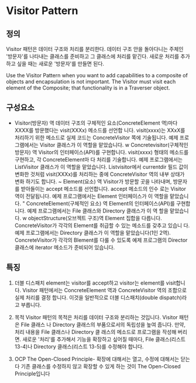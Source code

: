 # Visitor Pattern
## 정의
Visitor 패턴은 데이터 구조와 처리를 분리한다. 
데이터 구조 안을 돌아다니는 주체인 '방문자'를 나타내는 클래스를 준비하고 그 클래스에 처리를 맡긴다. 
새로운 처리를 추가하고 싶을 때는 새로운 '방문자'를 만들면 된다.

Use the Visitor Pattern when you want to add capabilities to a composite of objects and encapsulation is not important.
The Visitor must visit each element of the Composite; that functionality is in a Traverser object.

## 구성요소
- Visitor(방문자) 역
데이터 구조의 구체적인 요소(ConcreteElement 역)마다 XXXX를 방문했다는 visit(XXXx) 메소드를 선언합 니다. visit(xxxx)는 XXxX를 처리하기 위한 메소드로 실제 코드는 ConcreteVisitor 쪽에 기술됩니다. 예제 프로그램에서는 Visitor 클래스가 이 역할을 맡았습니다.
w Concretevisitor(구체적인 방문자) 역
Visitor의 인터페이스(API)를 구현합니다. visit(xxxx) 형태의 메소드를 구현하고, 각 ConcreteElement마 다 처리를 기술합니다. 예제 프로그램에서는 ListVisitor 클래스가 이 역할을 맡았습니다. Listvisitor에서 currentdir 필드 값이 변화한 것처럼 visit(XXXx)를 처리하는 중에 ConcreteVisitor 역의 내부 상태가 변화 하기도 합니다.
~ Element(요소) 역
Visitor가 방문할 곳을 나타내며, 방문자를 받아들이는 accept 메소드를 선언합니다. accept 메소드의 인수 로는 Visitor 역이 전달됩니다. 예제 프로그램에서는 Element 인터페이스가 이 역할을 맡았습니다.
" ConcreteElement(구체적인 요소) 역
Element의 인터페이스(API)를 구현합니다. 예제 프로그램에서는 File 클래스와 Directory 클래스가 이 역 할을 맡았습니다.
w objectStructure(오브젝트 구조)역
Element 집합을 다릅니다. ConcreteVisitor가 각각의 Element를 취급할 수 있는 메소드를 갖추고 있습니 다. 예제 프로그램에서는 Directory 클래스가 이 역할을 맡았습니다(1인 2역). ConcreteVisitor가 각각의 Blement를 다룰 수 있도록 예제 프로그램의 Director 클래스에 iterator 메소드가 준비되어 있습니다.

## 특징
1. 더블 디스패치
element는 visitor를 accept하고 visitor는 element를 visit합니다. Visitor 패턴에서는 ConcreteElement 역과 ConcreteVisitor 역의 조합으로 실제 처리를 결정 합니다. 이것을 일반적으로 더블 디스패치(double dispatch)라고 부릅니다.

2. 목적
Visitor 패턴의 목적은 처리를 데이터 구조와 분리하는 것입니다.
Visitor 패턴은 File 클래스 나 Directory 클래스의 부품으로서의 독립성을 높여 줍니다. 만약, 처리 내용을 File 클래스나 Directory 클 래스의 메소드로 프로그램을 작성해 버리면. 새로운 '처리'를 추가해서 기능을 확장하고 싶어질 때마다, File 클래스(리스트 13-4)나 Directory 클래스(리스트 13-5)를 수정해야 합니다.

3. OCP
The Open-Closed Principle- 확장에 대해서는 열고, 수정에 대해서는 닫는다
기존 클래스를 수정하지 않고 확장할 수 있게 하는 것이 The Open-Closed Principle입니다